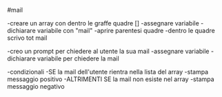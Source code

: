 #mail

-creare un array con dentro le graffe quadre []
  -assegnare variabile 
  -dichiarare variabile con "mail"
  -aprire parentesi quadre
    -dentro le quadre scrivo tot mail


-creo un prompt per chiedere al utente la sua mail
  -assegnare variabile
  -dichiarare variabile per chiedere la mail

-condizionali
  -SE la mail dell'utente rientra nella lista del array 
    -stampa messaggio positivo
  -ALTRIMENTI SE la mail non esiste nel array 
    -stampa messaggio negativo